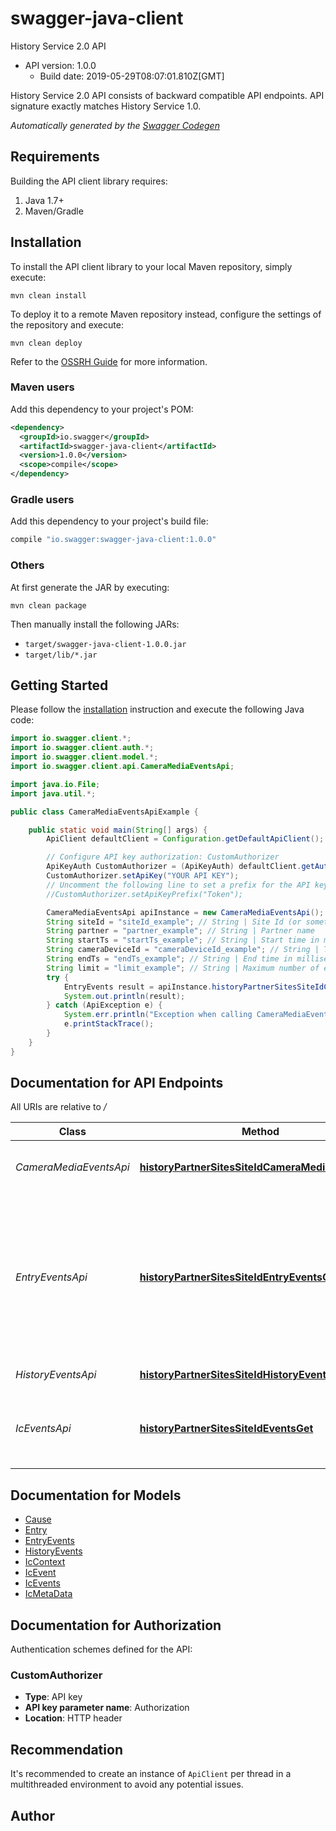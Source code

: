 # swagger-java-client

History Service 2.0 API
- API version: 1.0.0
  - Build date: 2019-05-29T08:07:01.810Z[GMT]

History Service 2.0 API consists of backward compatible API endpoints. API signature exactly matches History Service 1.0. 


*Automatically generated by the [Swagger Codegen](https://github.com/swagger-api/swagger-codegen)*


## Requirements

Building the API client library requires:
1. Java 1.7+
2. Maven/Gradle

## Installation

To install the API client library to your local Maven repository, simply execute:

```shell
mvn clean install
```

To deploy it to a remote Maven repository instead, configure the settings of the repository and execute:

```shell
mvn clean deploy
```

Refer to the [OSSRH Guide](http://central.sonatype.org/pages/ossrh-guide.html) for more information.

### Maven users

Add this dependency to your project's POM:

```xml
<dependency>
  <groupId>io.swagger</groupId>
  <artifactId>swagger-java-client</artifactId>
  <version>1.0.0</version>
  <scope>compile</scope>
</dependency>
```

### Gradle users

Add this dependency to your project's build file:

```groovy
compile "io.swagger:swagger-java-client:1.0.0"
```

### Others

At first generate the JAR by executing:

```shell
mvn clean package
```

Then manually install the following JARs:

* `target/swagger-java-client-1.0.0.jar`
* `target/lib/*.jar`

## Getting Started

Please follow the [installation](#installation) instruction and execute the following Java code:

```java
import io.swagger.client.*;
import io.swagger.client.auth.*;
import io.swagger.client.model.*;
import io.swagger.client.api.CameraMediaEventsApi;

import java.io.File;
import java.util.*;

public class CameraMediaEventsApiExample {

    public static void main(String[] args) {
        ApiClient defaultClient = Configuration.getDefaultApiClient();

        // Configure API key authorization: CustomAuthorizer
        ApiKeyAuth CustomAuthorizer = (ApiKeyAuth) defaultClient.getAuthentication("CustomAuthorizer");
        CustomAuthorizer.setApiKey("YOUR API KEY");
        // Uncomment the following line to set a prefix for the API key, e.g. "Token" (defaults to null)
        //CustomAuthorizer.setApiKeyPrefix("Token");

        CameraMediaEventsApi apiInstance = new CameraMediaEventsApi();
        String siteId = "siteId_example"; // String | Site Id (or sometimes referred as premise id)
        String partner = "partner_example"; // String | Partner name
        String startTs = "startTs_example"; // String | Start time in milliseconds. For e.g 1461110400000
        String cameraDeviceId = "cameraDeviceId_example"; // String | The device id for the camera
        String endTs = "endTs_example"; // String | End time in milliseconds. For e.g 1461196799000
        String limit = "limit_example"; // String | Maximum number of events to fetch
        try {
            EntryEvents result = apiInstance.historyPartnerSitesSiteIdCameraMediaEventsGet(siteId, partner, startTs, cameraDeviceId, endTs, limit);
            System.out.println(result);
        } catch (ApiException e) {
            System.err.println("Exception when calling CameraMediaEventsApi#historyPartnerSitesSiteIdCameraMediaEventsGet");
            e.printStackTrace();
        }
    }
}
```

## Documentation for API Endpoints

All URIs are relative to */*

Class | Method | HTTP request | Description
------------ | ------------- | ------------- | -------------
*CameraMediaEventsApi* | [**historyPartnerSitesSiteIdCameraMediaEventsGet**](docs/CameraMediaEventsApi.md#historyPartnerSitesSiteIdCameraMediaEventsGet) | **GET** /history/{partner}/sites/{siteId}/cameraMediaEvents | Fetch all Camera Media Events
*EntryEventsApi* | [**historyPartnerSitesSiteIdEntryEventsGet**](docs/EntryEventsApi.md#historyPartnerSitesSiteIdEntryEventsGet) | **GET** /history/{partner}/sites/{siteId}/entryEvents | Fetch all EntryEvents which includes Home Automation Events and Security Events (event source will be uServer by default)
*HistoryEventsApi* | [**historyPartnerSitesSiteIdHistoryEventsGet**](docs/HistoryEventsApi.md#historyPartnerSitesSiteIdHistoryEventsGet) | **GET** /history/{partner}/sites/{siteId}/historyEvents | Fetch all Events
*IcEventsApi* | [**historyPartnerSitesSiteIdEventsGet**](docs/IcEventsApi.md#historyPartnerSitesSiteIdEventsGet) | **GET** /history/{partner}/sites/{siteId}/events | Fetch all IcEvents (event source will be uServer by default)

## Documentation for Models

 - [Cause](docs/Cause.md)
 - [Entry](docs/Entry.md)
 - [EntryEvents](docs/EntryEvents.md)
 - [HistoryEvents](docs/HistoryEvents.md)
 - [IcContext](docs/IcContext.md)
 - [IcEvent](docs/IcEvent.md)
 - [IcEvents](docs/IcEvents.md)
 - [IcMetaData](docs/IcMetaData.md)

## Documentation for Authorization

Authentication schemes defined for the API:
### CustomAuthorizer

- **Type**: API key
- **API key parameter name**: Authorization
- **Location**: HTTP header


## Recommendation

It's recommended to create an instance of `ApiClient` per thread in a multithreaded environment to avoid any potential issues.

## Author


